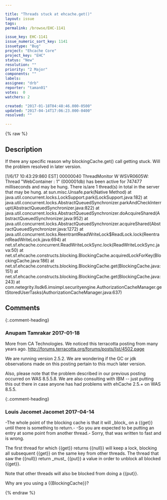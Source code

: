 ```yaml
---

title: "Threads stuck at ehcache.get()"
layout: issue
tags: 
permalink: /browse/EHC-1141

issue_key: EHC-1141
issue_numeric_sort_key: 1141
issuetype: "Bug"
project: "Ehcache Core"
project_key: "EHC"
status: "New"
resolution: ""
priority: "2 Major"
components: ""
labels: 
assignee: "drb"
reporter: "taman01"
votes:  0
watchers: 2

created: "2017-01-18T04:48:46.000-0500"
updated: "2017-04-14T17:06:23.000-0400"
resolved: ""

---
```




{% raw %}



## Description

<div markdown="1" class="description">

If there any specific reason why blockingCache.get() call getting stuck.
Will the problem resolved in later version.
 
[1/6/17 10:43:29:860 EST] 00000040 ThreadMonitor W   WSVR0605W: Thread "WebContainer : 1" (000001db) has been active for 747477 milliseconds and may be hung.  There is/are 1 thread(s) in total in the server that may be hung.
	at sun.misc.Unsafe.park(Native Method)
	at java.util.concurrent.locks.LockSupport.park(LockSupport.java:182)
	at java.util.concurrent.locks.AbstractQueuedSynchronizer.parkAndCheckInterrupt(AbstractQueuedSynchronizer.java:822)
	at java.util.concurrent.locks.AbstractQueuedSynchronizer.doAcquireShared(AbstractQueuedSynchronizer.java:952)
	at java.util.concurrent.locks.AbstractQueuedSynchronizer.acquireShared(AbstractQueuedSynchronizer.java:1272)
	at java.util.concurrent.locks.ReentrantReadWriteLock$ReadLock.lock(ReentrantReadWriteLock.java:694)
	at net.sf.ehcache.concurrent.ReadWriteLockSync.lock(ReadWriteLockSync.java:50)
	at net.sf.ehcache.constructs.blocking.BlockingCache.acquiredLockForKey(BlockingCache.java:186)
	at net.sf.ehcache.constructs.blocking.BlockingCache.get(BlockingCache.java:151)
	at net.sf.ehcache.constructs.blocking.BlockingCache.get(BlockingCache.java:243)
	at com.netegrity.llsdk6.imsimpl.securityengine.AuthorizationCacheManager.getStoredUserTasks(AuthorizationCacheManager.java:637)

</div>

## Comments


{:.comment-heading}
### **Anupam Tamrakar** <span class="date">2017-01-18</span>

<div markdown="1" class="comment">

More from CA Technologies. We noticed this terracotta posting from many years ago.
http://forums.terracotta.org/forums/posts/list/4502.page

We are running version 2.5.2. We are wondering if the GC or jdk observations made on this posting pertain to this much later version.

Also, please note that the problem described in our previous posting occurred on WAS 8.5.5.8. We are also consulting with IBM -- just putting this out there in case anyone has had problems with ehCache 2.5.+ on WAS 8.5.5. 


</div>


{:.comment-heading}
### **Louis Jacomet Jacomet** <span class="date">2017-04-14</span>

<div markdown="1" class="comment">

-The whole point of the blocking cache is that it will \_block\_ on a \{\{get\}\} until there is something to return.-
-So you are expected to be putting an entry at some point from another thread.- Sorry, that was written to fast and is wrong.

The first thread for which \{\{get\}\} returns \{\{null\}\} will keep a lock, blocking all subsequent \{\{get\}\} on the same key from other threads.
The thread that saw the \{\{null\}\} return \_must\_ \{\{put\}\} a value in order to unblock all blocked \{\{get\}\}.

Note that other threads will also be blocked from doing a \{\{put\}\}.

Why are you using a \{\{BlockingCache\}\}?


</div>



{% endraw %}
